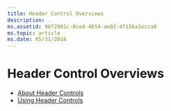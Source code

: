 ```yaml
---
title: Header Control Overviews
description: .
ms.assetid: 98f2901c-8ce4-4014-ae02-4f156a1ecca8
ms.topic: article
ms.date: 05/31/2018
---
```


# Header Control Overviews

-   [About Header Controls](header-controls.md)
-   [Using Header Controls](using-header-controls.md)

 

 




